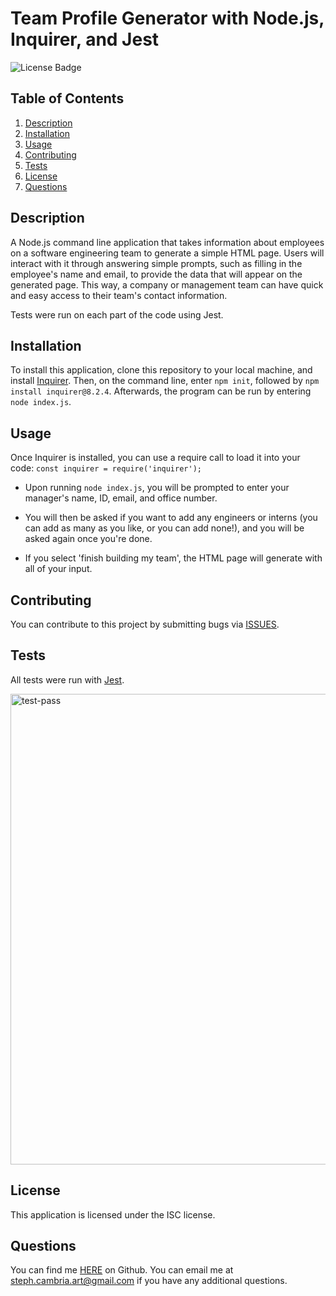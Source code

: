 # Team Profile Generator with Node.js, Inquirer, and Jest
![License Badge](https://shields.io/badge/license-ISC-green)



## Table of Contents
1. [Description](#description)
2. [Installation](#installation)
3. [Usage](#usage)
4. [Contributing](#contributing)
5. [Tests](#tests)
6. [License](#license)
7. [Questions](#questions)

## Description
A Node.js command line application that takes information about employees on a software engineering team to generate a simple HTML page. Users will interact with it through answering simple prompts, such as filling in the employee's name and email, to provide the data that will appear on the generated page. This way, a company or management team can have quick and easy access to their team's contact information.

Tests were run on each part of the code using Jest.
## Installation
To install this application, clone this repository to your local machine, and install [Inquirer](https://www.npmjs.com/package/inquirer/v/8.2.4). Then, on the command line, enter ```npm init```, followed by ```npm install inquirer@8.2.4```. Afterwards, the program can be run by entering ```node index.js```.
## Usage
Once Inquirer is installed, you can use a require call to load it into your code: ```const inquirer = require('inquirer');```

* Upon running ```node index.js```, you will be prompted to enter your manager's name, ID, email, and office number.

* You will then be asked if you want to add any engineers or interns (you can add as many as you like, or you can add none!), and you will be asked again once you're done. 

* If you select 'finish building my team', the HTML page will generate with all of your input.
## Contributing
You can contribute to this project by submitting bugs via [ISSUES](https://github.com/StephCambria/NodeREADMEGenerator/issues).
## Tests
All tests were run with [Jest](https://jestjs.io/docs/getting-started).

<img width="753" alt="test-pass" src="https://user-images.githubusercontent.com/107421370/189754568-98b6112d-3f30-4616-bff7-18bd2b685b2a.png">

## License
This application is licensed under the ISC license.

## Questions
You can find me [HERE](https://github.com/StephCambria) on Github.
You can email me at steph.cambria.art@gmail.com if you have any additional questions.
